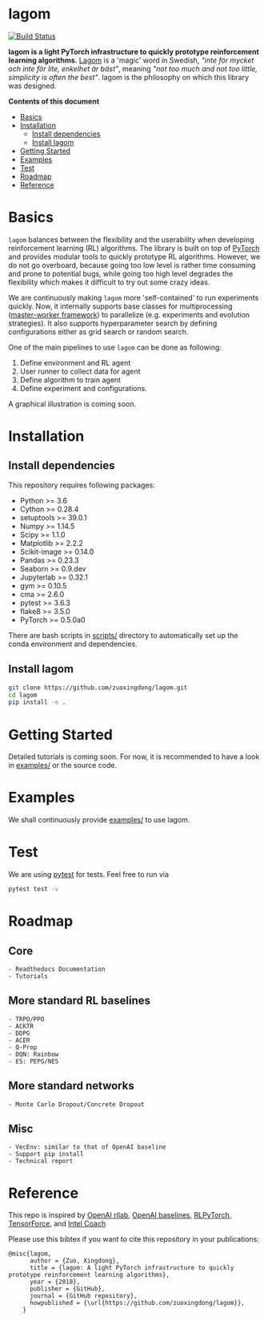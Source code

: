 # lagom
<!--- <img src='doc/img/infrastructure.png' width='300'> --->

[![Build Status](https://travis-ci.org/zuoxingdong/lagom.svg?branch=master)](https://travis-ci.org/zuoxingdong/lagom)

**lagom is a light PyTorch infrastructure to quickly prototype reinforcement learning algorithms.** [Lagom](https://sv.wikipedia.org/wiki/Lagom) is a 'magic' word in Swedish, *"inte för mycket och inte för lite, enkelhet är bäst"*, meaning *"not too much and not too little, simplicity is often the best"*. lagom is the philosophy on which this library was designed. 

**Contents of this document**

- [Basics](#basics)
- [Installation](#installation)
    - [Install dependencies](#install-dependencies)
    - [Install lagom](#install-lagom)
- [Getting Started](#getting-started)
- [Examples](#examples)
- [Test](#test)
- [Roadmap](#roadmap)
- [Reference](#reference)

# Basics

`lagom` balances between the flexibility and the userability when developing reinforcement learning (RL) algorithms. The library is built on top of [PyTorch](https://pytorch.org/) and provides modular tools to quickly prototype RL algorithms. However, we do not go overboard, because going too low level is rather time consuming and prone to potential bugs, while going too high level degrades the flexibility which makes it difficult to try out some crazy ideas. 

We are continuously making `lagom` more 'self-contained' to run experiments quickly. Now, it internally supports base classes for multiprocessing ([master-worker framework](https://en.wikipedia.org/wiki/Master/slave_(technology))) to parallelize (e.g. experiments and evolution strategies). It also supports hyperparameter search by defining configurations either as grid search or random search. 

One of the main pipelines to use `lagom` can be done as following:
1. Define environment and RL agent
2. User runner to collect data for agent
3. Define algorithm to train agent
4. Define experiment and configurations. 

A graphical illustration is coming soon. 

# Installation

## Install dependencies
This repository requires following packages:

- Python >= 3.6
- Cython >= 0.28.4
- setuptools >= 39.0.1
- Numpy >= 1.14.5
- Scipy >= 1.1.0
- Matplotlib >= 2.2.2
- Scikit-image >= 0.14.0
- Pandas >= 0.23.3
- Seaborn >= 0.9.dev
- Jupyterlab >= 0.32.1
- gym >= 0.10.5
- cma >= 2.6.0
- pytest >= 3.6.3
- flake8 >= 3.5.0
- PyTorch >= 0.5.0a0

There are bash scripts in [scripts/](scripts/) directory to automatically set up the conda environment and dependencies.

## Install lagom
```bash
git clone https://github.com/zuoxingdong/lagom.git
cd lagom
pip install -e .
```

# Getting Started

Detailed tutorials is coming soon. For now, it is recommended to have a look in [examples/](examples/) or the source code. 

# Examples

We shall continuously provide [examples/](examples/) to use lagom. 

# Test

We are using [pytest](https://docs.pytest.org) for tests. Feel free to run via
```bash
pytest test -v
```

# Roadmap

## Core
    - Readthedocs Documentation
    - Tutorials
## More standard RL baselines
    - TRPO/PPO
    - ACKTR
    - DDPG
    - ACER
    - Q-Prop
    - DQN: Rainbow
    - ES: PEPG/NES
## More standard networks
    - Monte Carlo Dropout/Concrete Dropout
## Misc
    - VecEnv: similar to that of OpenAI baseline
    - Support pip install
    - Technical report

# Reference

This repo is inspired by [OpenAI rllab](https://github.com/rll/rllab), [OpenAI baselines](https://github.com/openai/baselines), [RLPyTorch](https://github.com/pytorch/ELF/tree/master/src_py/rlpytorch), [TensorForce](https://github.com/reinforceio/tensorforce), and [Intel Coach](https://github.com/NervanaSystems/coach)

Please use this bibtex if you want to cite this repository in your publications:

    @misc{lagom,
          author = {Zuo, Xingdong},
          title = {lagom: A light PyTorch infrastructure to quickly prototype reinforcement learning algorithms},
          year = {2018},
          publisher = {GitHub},
          journal = {GitHub repository},
          howpublished = {\url{https://github.com/zuoxingdong/lagom}},
        }
